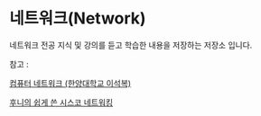 # 네트워크(Network)

네트워크 전공 지식 및 강의를 듣고 학습한 내용을 저장하는 저장소 입니다.

참고 :

[컴퓨터 네트워크 (한양대학교 이석복)](http://www.kocw.net/home/search/kemView.do?kemId=1169634)

[후니의 쉽게 쓴 시스코 네트워킹](https://product.kyobobook.co.kr/detail/S000000562021)
